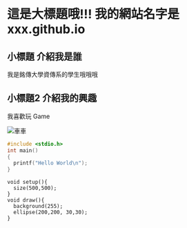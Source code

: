 # 這是大標題哦!!! 我的網站名字是 xxx.github.io

## 小標題 介紹我是誰
我是銘傳大學資傳系的學生哦哦哦

## 小標題2 介紹我的興趣
我喜歡玩 Game

![車車](https://d1grca2t3zpuug.cloudfront.net/2021/01/puipuiinfo01.jpg)

```C
#include <stdio.h>
int main()
{
  printf("Hello World\n");
}
```

```Processing
void setup(){
  size(500,500);
}
void draw(){
  background(255);
  ellipse(200,200, 30,30);
}

```
